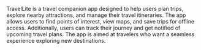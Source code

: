 TravelLite is a travel companion app designed to help users plan trips, explore nearby attractions, and
manage their travel itineraries. The app allows users to find points of interest, view maps, and save trips for
offline access. Additionally, users can track their journey and get notified of upcoming travel plans. The app is
aimed at travelers who want a seamless experience exploring new destinations.
